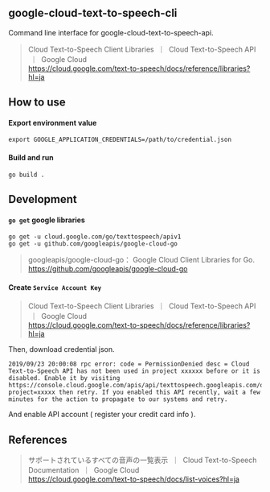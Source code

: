 ## google-cloud-text-to-speech-cli

Command line interface for google-cloud-text-to-speech-api.

> Cloud Text-to-Speech Client Libraries  ｜  Cloud Text-to-Speech API  ｜  Google Cloud  
> https://cloud.google.com/text-to-speech/docs/reference/libraries?hl=ja

## How to use

#### Export environment value

```
export GOOGLE_APPLICATION_CREDENTIALS=/path/to/credential.json
```

#### Build and run

```
go build .
```

## Development

#### `go get` google libraries

```
go get -u cloud.google.com/go/texttospeech/apiv1
go get -u github.com/googleapis/google-cloud-go
```

> googleapis/google-cloud-go： Google Cloud Client Libraries for Go.  
> https://github.com/googleapis/google-cloud-go

#### Create `Service Account Key`

> Cloud Text-to-Speech Client Libraries  ｜  Cloud Text-to-Speech API  ｜  Google Cloud  
> https://cloud.google.com/text-to-speech/docs/reference/libraries?hl=ja

Then, download credential json.

```
2019/09/23 20:00:08 rpc error: code = PermissionDenied desc = Cloud Text-to-Speech API has not been used in project xxxxxx before or it is disabled. Enable it by visiting https://console.cloud.google.com/apis/api/texttospeech.googleapis.com/overview?project=xxxxx then retry. If you enabled this API recently, wait a few minutes for the action to propagate to our systems and retry.
```

And enable API account ( register your credit card info ).

## References

> サポートされているすべての音声の一覧表示  ｜  Cloud Text-to-Speech Documentation  ｜  Google Cloud  
> https://cloud.google.com/text-to-speech/docs/list-voices?hl=ja